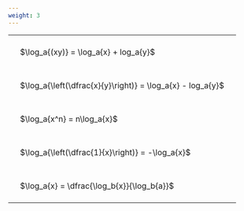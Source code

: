 ```yaml
---
weight: 3
---
```


<style type="text/css">
#T_453a8 th.col_heading {
  text-align: left;
  font-size: 1em;
}
#T_453a8 td {
  text-align: left;
  font-size: 1em;
  padding: 1.5em;
}
</style>
<table id="T_453a8">
  <thead>
  </thead>
  <tbody>
    <tr>
      <td id="T_453a8_row0_col0" class="data row0 col0" >$\log_a{(xy)} = \log_a{x} + log_a{y}$</td>
    </tr>
    <tr>
      <td id="T_453a8_row1_col0" class="data row1 col0" >$\log_a{\left(\dfrac{x}{y}\right)} = \log_a{x} - log_a{y}$</td>
    </tr>
    <tr>
      <td id="T_453a8_row2_col0" class="data row2 col0" >$\log_a{x^n} = n\log_a{x}$</td>
    </tr>
    <tr>
      <td id="T_453a8_row3_col0" class="data row3 col0" >$\log_a{\left(\dfrac{1}{x}\right)} = -\log_a{x}$</td>
    </tr>
    <tr>
      <td id="T_453a8_row4_col0" class="data row4 col0" >$\log_a{x} = \dfrac{\log_b{x}}{\log_b{a}}$</td>
    </tr>
  </tbody>
</table>
